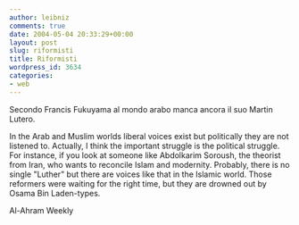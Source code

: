 ```yaml
---
author: leibniz
comments: true
date: 2004-05-04 20:33:29+00:00
layout: post
slug: riformisti
title: Riformisti
wordpress_id: 3634
categories:
- web
---
```


Secondo Francis Fukuyama al mondo arabo manca ancora il suo Martin Lutero.

In the Arab and Muslim worlds liberal voices exist but politically they are not listened to. Actually, I think the important struggle is the political struggle. For instance, if you look at someone like Abdolkarim Soroush, the theorist from Iran, who wants to reconcile Islam and modernity. Probably, there is no single "Luther" but there are voices like that in the Islamic world. Those reformers were waiting for the right time, but they are drowned out by Osama Bin Laden-types.

Al-Ahram Weekly
